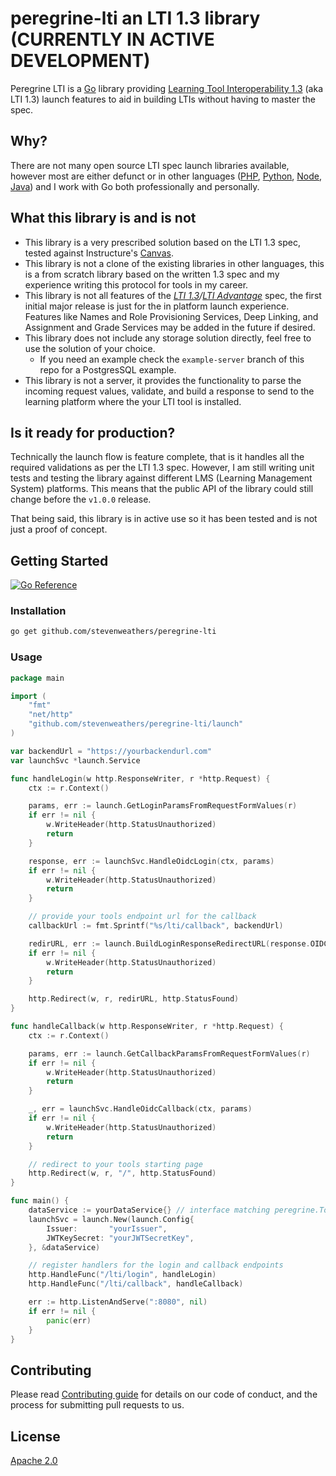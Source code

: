 # peregrine-lti an LTI 1.3 library (CURRENTLY IN ACTIVE DEVELOPMENT)

Peregrine LTI is a [Go](https://go.dev) library providing
[Learning Tool Interoperability 1.3](https://www.imsglobal.org/spec/lti/v1p3) (aka LTI 1.3) launch features to aid in
building LTIs without having to master the spec.

## Why?

There are not many open source LTI spec launch libraries available, however most are either defunct or in other languages ([PHP](https://github.com/1EdTech/lti-1-3-php-library), [Python](https://github.com/dmitry-viskov/pylti1.3), [Node](https://github.com/Cvmcosta/ltijs), [Java](https://github.com/UOC/java-lti-1.3)) and I work with Go both professionally and personally.

## What this library is and is not

- This library is a very prescribed solution based on the LTI 1.3 spec, tested against Instructure's [Canvas](https://www.instructure.com/canvas).
- This library is not a clone of the existing libraries in other languages, this is a from scratch library based on the written 1.3 spec and my experience writing this protocol for tools in my career.
- This library is not all features of the *[LTI 1.3](https://www.imsglobal.org/spec/lti/v1p3)/[LTI Advantage](https://www.imsglobal.org/lti-advantage-overview)* spec, the first initial major release is just for the in platform launch experience. Features like Names and Role Provisioning Services, Deep Linking, and Assignment and Grade Services may be added in the future if desired.
- This library does not include any storage solution directly, feel free to use the solution of your choice.
  - If you need an example check the `example-server` branch of this repo for a PostgresSQL example.
- This library is not a server, it provides the functionality to parse the incoming request values, validate, and build a response to send to the learning platform where the your LTI tool is installed.

## Is it ready for production?

Technically the launch flow is feature complete, that is it handles all the required validations as per the LTI 1.3 spec.  However, I am still writing unit tests and testing the library against different LMS (Learning Management System) platforms.  This means that the public API of the library could still change before the `v1.0.0` release.

That being said, this library is in active use so it has been tested and is not just a proof of concept.

## Getting Started

[![Go Reference](https://pkg.go.dev/badge/github.com/StevenWeathers/peregrine-lti.svg)](https://pkg.go.dev/github.com/StevenWeathers/peregrine-lti)

### Installation

```bash
go get github.com/stevenweathers/peregrine-lti
```

### Usage
```go
package main

import (
	"fmt"
	"net/http"
	"github.com/stevenweathers/peregrine-lti/launch"
)

var backendUrl = "https://yourbackendurl.com"
var launchSvc *launch.Service

func handleLogin(w http.ResponseWriter, r *http.Request) {
	ctx := r.Context()

	params, err := launch.GetLoginParamsFromRequestFormValues(r)
	if err != nil {
		w.WriteHeader(http.StatusUnauthorized)
		return
	}

	response, err := launchSvc.HandleOidcLogin(ctx, params)
	if err != nil {
		w.WriteHeader(http.StatusUnauthorized)
		return
	}

	// provide your tools endpoint url for the callback
	callbackUrl := fmt.Sprintf("%s/lti/callback", backendUrl)

	redirURL, err := launch.BuildLoginResponseRedirectURL(response.OIDCLoginResponseParams, response.RedirectURL, callbackUrl)
	if err != nil {
		w.WriteHeader(http.StatusUnauthorized)
		return
	}

	http.Redirect(w, r, redirURL, http.StatusFound)
}

func handleCallback(w http.ResponseWriter, r *http.Request) {
	ctx := r.Context()

	params, err := launch.GetCallbackParamsFromRequestFormValues(r)
	if err != nil {
		w.WriteHeader(http.StatusUnauthorized)
		return
	}

	_, err = launchSvc.HandleOidcCallback(ctx, params)
	if err != nil {
		w.WriteHeader(http.StatusUnauthorized)
		return
	}

	// redirect to your tools starting page
	http.Redirect(w, r, "/", http.StatusFound)
}

func main() {
	dataService := yourDataService{} // interface matching peregrine.ToolDataRepo
	launchSvc = launch.New(launch.Config{
		Issuer:       "yourIssuer", 
		JWTKeySecret: "yourJWTSecretKey",
    }, &dataService)

	// register handlers for the login and callback endpoints
	http.HandleFunc("/lti/login", handleLogin)
	http.HandleFunc("/lti/callback", handleCallback)

	err := http.ListenAndServe(":8080", nil)
	if err != nil {
		panic(err)
	}
}
```

## Contributing

Please read [Contributing guide](CONTRIBUTING.md) for details on our code of conduct, and the process for submitting pull requests to us.

## License

[Apache 2.0](LICENSE)